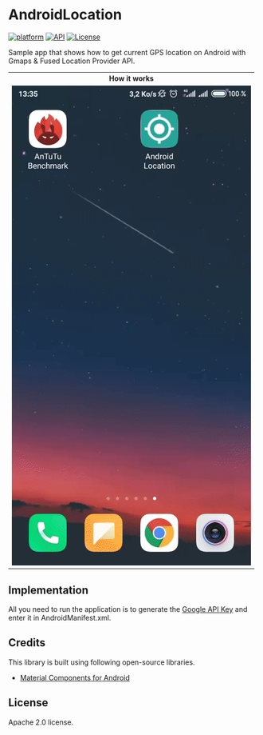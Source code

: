 # AndroidLocation
[![platform](https://img.shields.io/badge/platform-Android-yellow.svg)](https://www.android.com)
[![API](https://img.shields.io/badge/API-21%2B-brightgreen.svg?style=plastic)](https://android-arsenal.com/api?level=21)
[![License](https://img.shields.io/badge/license-Apache%202-4EB1BA.svg?style=flat-square)](https://www.apache.org/licenses/LICENSE-2.0.html)

 Sample app that shows how to get current GPS location on Android with Gmaps & Fused Location Provider API.

 <table style="width:100%">
  <tr>
    <th><b>How it works</b></th>
  </tr>
  <tr>
    <td><img src="demo/sample-demo.gif"/></td>
  </tr>
  </table>

<a name="implementation"></a>
## Implementation
All you need to run the application is to generate the [Google API Key](https://console.developers.google.com/flows/enableapi?apiid=maps_android_backend&keyType=CLIENT_SIDE_ANDROID&r=7A:A8:7F:D1:2E:B1:6F:37:58:D4:F9:15:5D:D2:71:D3:8A:83:1C:9F%3Bcom.thecode.androidlocation) and enter it in AndroidManifest.xml.

<a name="credits"></a>
## Credits
This library is built using following open-source libraries.
- [Material Components for Android](https://github.com/material-components/material-components-android)

## License
Apache 2.0 license.